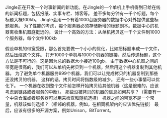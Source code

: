 Jingle正在开发一个时事新闻的新功能。在Jingle的一个单机上手机得到已给在线的新闻标题，包括报纸、实事专栏、博客等。
差不多每分钟有一千个标题，每个标题大概100kb。
Jingle会用一个有着1000台服务器的数据中心对外提供这些标题服务。
为了性能的考虑，每个服务器必须存储新增的标题副本。数据中心的机器离收集机器庭挺远的。
设计一个高效的方法：从单机拷贝这一千个文件到1000个服务器，每个文件100kb

假设单机的带宽受限，那么首先要做一个小小的优化，比如把标题串成一个文件，然后压缩这个文件。
打开1000个单机与1000个机器的链接，然后传送标题，这个方法是不可行的。这是因为总的数据大小接近100gb。
由于数据中心机器之间的带宽是很高的，我们可以从单机先拷贝到一个机器，然后用这个机器复制到其他机器。
为了避免单个机器服务999个机器，我们可以让完成拷贝的机器复制到那些还没拷贝的机器。
这样的话，拷贝时间将指数级的减少。
还有一些小事情可以优化下。
一个机器在收到整个文件前怎样开始拷贝给其他机器（这是很难的，应该考虑到链路或者服务的中断）。
那些没被拷贝的机器的信息如何共享？（需要有一个中央仓库或者服务器可以用来检查和随机选择）
机器之间的带宽不是一个常量，机器该如何选择？（相邻的机器，例如，在相同机架内的应该优先链接）
最后，应该有很多的开源方案，例如Unison，BitTorrent。